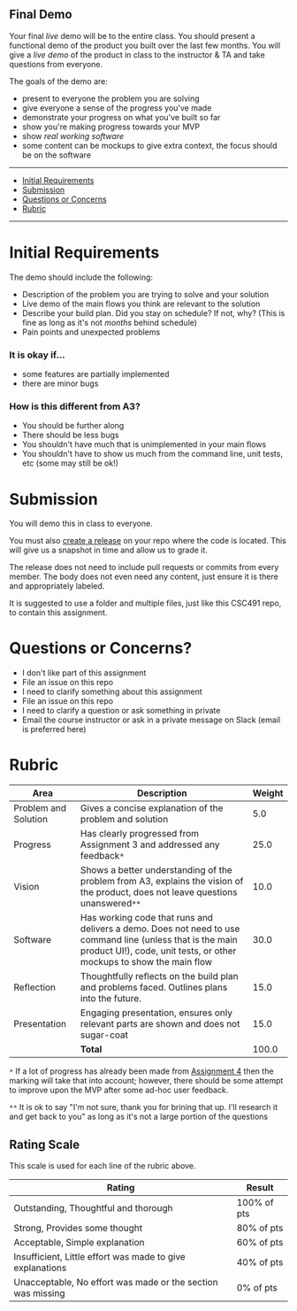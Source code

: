 Final Demo
---

Your final *live* demo will be to the entire class. You should present a functional demo of the product you built over the last few months. You will give a *live demo* of the product in class to the instructor & TA and take questions from everyone.

The goals of the demo are:

- present to everyone the problem you are solving
- give everyone a sense of the progress you've made
- demonstrate your progress on what you've built so far
- show you're making progress towards your MVP
- show *real working software*
- some content can be mockups to give extra context, the focus should be on the software

---

- [Initial Requirements](#initial-requirements)
- [Submission](#submission)
- [Questions or Concerns](#questions-or-concerns)
- [Rubric](#rubric)

---

# Initial Requirements

The demo should include the following:

- Description of the problem you are trying to solve and your solution
- Live demo of the main flows you think are relevant to the solution
- Describe your build plan. Did you stay on schedule? If not, why? (This is fine as long as it's not _months_ behind schedule)
- Pain points and unexpected problems

### It is okay if...

- some features are partially implemented
- there are minor bugs

### How is this different from A3?

- You should be further along
- There should be less bugs
- You shouldn't have much that is unimplemented in your main flows
- You shouldn't have to show us much from the command line, unit tests, etc (some may still be ok!)

# Submission

You will demo this in class to everyone.

You must also [create a release](https://help.github.com/en/articles/creating-releases) on your repo where the code is located.
This will give us a snapshot in time and allow us to grade it.

The release does not need to include pull requests or commits from every member. The body does not even need any content, just ensure it is there and appropriately labeled.

It is suggested to use a folder and multiple files, just like this CSC491 repo, to contain this assignment.

# Questions or Concerns?

- I don't like part of this assignment
 - File an issue on this repo
- I need to clarify something about this assignment
 - File an issue on this repo
- I need to clarify a question or ask something in private
 - Email the course instructor or ask in a private message on Slack (email is preferred here)

# Rubric
 
| Area | Description| Weight |
| --- | --- | --- |
| Problem and Solution | Gives a concise explanation of the problem and solution | 5.0 |
| Progress | Has clearly progressed from Assignment 3 and addressed any feedback`*` | 25.0 |
| Vision | Shows a better understanding of the problem from A3, explains the vision of the product, does not leave questions unanswered`**` | 10.0 |
| Software | Has working code that runs and delivers a demo. Does not need to use command line (unless that is the main product UI!), code, unit tests, or other mockups to show the main flow  | 30.0 |
| Reflection | Thoughtfully reflects on the build plan and problems faced. Outlines plans into the future. | 15.0 |
| Presentation | Engaging presentation, ensures only relevant parts are shown and does not sugar-coat | 15.0 |
| | **Total** | 100.0 |

`*` If a lot of progress has already been made from [Assignment 4](https://github.com/dcsil/CSC491/edit/master/assignments/a4.md) then
the marking will take that into account; however, there should be some attempt to improve upon the MVP after some ad-hoc user feedback.

`**` It is ok to say "I'm not sure, thank you for brining that up. I'll research it and get back to you" as long as it's not a large portion of the questions

## Rating Scale

This scale is used for each line of the rubric above.

| Rating | Result |
| --- | --- |
| Outstanding, Thoughtful and thorough | 100% of pts | 
| Strong, Provides some thought | 80% of pts |
| Acceptable, Simple explanation | 60% of pts |
| Insufficient, Little effort was made to give explanations | 40% of pts |
| Unacceptable, No effort was made or the section was missing | 0% of pts |
